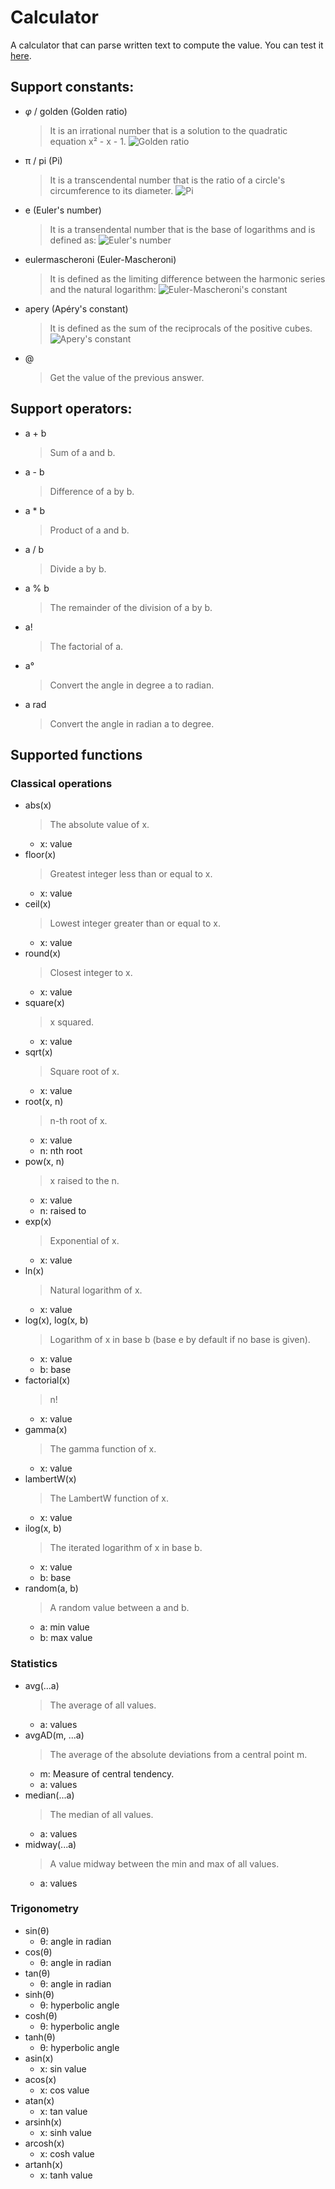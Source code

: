 # Calculator
A calculator that can parse written text to compute the value.
You can test it [here](https://raw.githack.com/FriquetLuca/Calculator-project/master/index.html).

## Support constants:
- $\varphi$ / golden (Golden ratio)
    > It is an irrational number that is a solution to the quadratic equation x² - x - 1.
    ![Golden ratio](assets/img/golden-ratio.png)
- π / pi (Pi)
    > It is a transcendental number that is the ratio of a circle's circumference to its diameter.
    ![Pi](assets/img/pi-formula.png)
- e (Euler's number)
    > It is a transendental number that is the base of logarithms and is defined as:
    ![Euler's number](assets/img/euler-number.png)
- eulermascheroni (Euler-Mascheroni)
    > It is defined as the limiting difference between the harmonic series and the natural logarithm:
    ![Euler-Mascheroni's constant](assets/img/euler-mascheroni.png)
- apery (Apéry's constant)
    > It is defined as the sum of the reciprocals of the positive cubes.
    ![Apery's constant](assets/img/apery.png)
    
- @
    > Get the value of the previous answer.

## Support operators:
- a + b
    > Sum of a and b.
- a - b
    > Difference of a by b.
- a * b
    > Product of a and b.
- a / b
    > Divide a by b.
- a % b
    > The remainder of the division of a by b.
- a!
    > The factorial of a.
- a°
    > Convert the angle in degree a to radian.
- a rad
    > Convert the angle in radian a to degree.

## Supported functions

### Classical operations
- abs(x)
    > The absolute value of x.
    - x: value
- floor(x)
    > Greatest integer less than or equal to x.
    - x: value
- ceil(x)
    > Lowest integer greater than or equal to x.
    - x: value
- round(x)
    > Closest integer to x.
    - x: value
- square(x)
    > x squared.
    - x: value
- sqrt(x)
    > Square root of x.
    - x: value
- root(x, n)
    > n-th root of x.
    - x: value
    - n: nth root
- pow(x, n)
    > x raised to the n.
    - x: value
    - n: raised to
- exp(x)
    > Exponential of x.
    - x: value
- ln(x)
    > Natural logarithm of x.
    - x: value
- log(x), log(x, b)
    > Logarithm of x in base b (base e by default if no base is given).
    - x: value
    - b: base
- factorial(x)
    > n!
    - x: value
- gamma(x)
    > The gamma function of x.
    - x: value
- lambertW(x)
    > The LambertW function of x.
    - x: value
- ilog(x, b)
    > The iterated logarithm of x in base b.
    - x: value
    - b: base
- random(a, b)
    > A random value between a and b.
    - a: min value
    - b: max value


### Statistics
- avg(...a)
    > The average of all values.
    - a: values
- avgAD(m, ...a)
    > The average of the absolute deviations from a central point m.
    - m: Measure of central tendency.
    - a: values
- median(...a)
    > The median of all values.
    - a: values
- midway(...a)
    > A value midway between the min and max of all values.
    - a: values

### Trigonometry
- sin(θ)
    - θ: angle in radian
- cos(θ)
    - θ: angle in radian
- tan(θ)
    - θ: angle in radian
- sinh(θ)
    - θ: hyperbolic angle
- cosh(θ)
    - θ: hyperbolic angle
- tanh(θ)
    - θ: hyperbolic angle
- asin(x)
    - x: sin value
- acos(x)
    - x: cos value
- atan(x)
    - x: tan value
- arsinh(x)
    - x: sinh value
- arcosh(x)
    - x: cosh value
- artanh(x)
    - x: tanh value